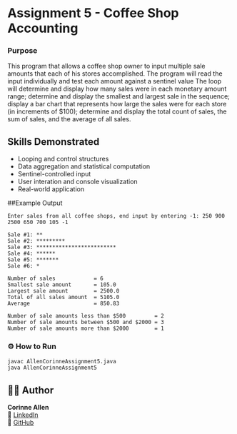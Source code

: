 # Assignment 5 - Coffee Shop Accounting

### Purpose
This program that allows a coffee shop owner to input multiple sale amounts that each of his stores 
accomplished. The program will read the input individually and test each amount against a sentinel value
The loop will determine and display how many sales were in each monetary amount range; determine and 
display the smallest and largest sale in the sequence; display a bar chart that represents how large the
sales were for each store (in increments of $100); determine and display the total count of sales, the 
sum of sales, and the average of all sales.

## Skills Demonstrated
- Looping and control structures
- Data aggregation and statistical computation
- Sentinel-controlled input
- User interation and console visualization
- Real-world application

##Example Output
```
Enter sales from all coffee shops, end input by entering -1: 250 900 2500 650 700 105 -1

Sale #1: **
Sale #2: *********
Sale #3: *************************
Sale #4: ******
Sale #5: *******
Sale #6: *

Number of sales            = 6
Smallest sale amount       = 105.0
Largest sale amount        = 2500.0
Total of all sales amount  = 5105.0
Average                    = 850.83

Number of sale amounts less than $500         = 2
Number of sale amounts between $500 and $2000 = 3
Number of sale amounts more than $2000        = 1
```

### ⚙️ How to Run
```bash
javac AllenCorinneAssignment5.java
java AllenCorinneAssignment5
```

## 🧑‍💻 Author
**Corinne Allen**  
💼 [LinkedIn](https://www.linkedin.com/in/ceallen/)  
🐙 [GitHub](https://github.com/RinAllen18)
